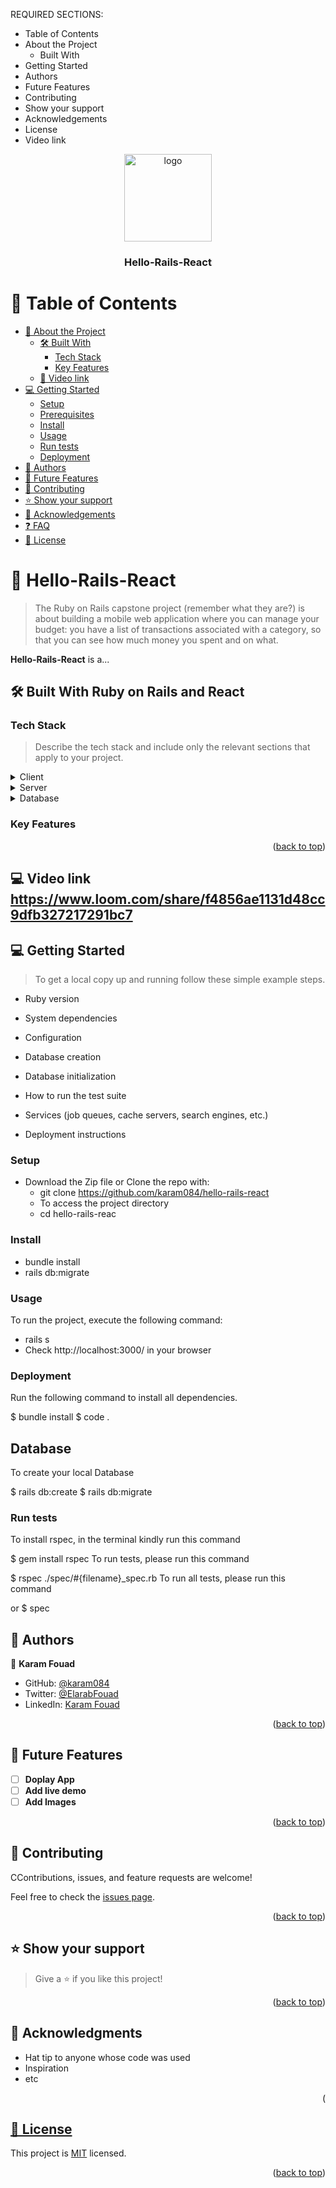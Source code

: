 <a name="Hello-Rails-React"></a>

REQUIRED SECTIONS:
- Table of Contents
- About the Project
  - Built With
- Getting Started
- Authors
- Future Features
- Contributing
- Show your support
- Acknowledgements
- License
- Video link


<div align="center">

  <img src="./app/assets/images/recipe_erd_2_members.png" alt="logo" width="140"  height="auto" />
  <br/>

  <h3><b>Hello-Rails-React</b></h3>

</div>

<!-- TABLE OF CONTENTS -->

# 📗 Table of Contents

- [📖 About the Project](#about-project)
  - [🛠 Built With](#built-with)
    - [Tech Stack](#tech-stack)
    - [Key Features](#key-features)
  - [🚀 Video link](#live-demo)
- [💻 Getting Started](#getting-started)
  - [Setup](#setup)
  - [Prerequisites](#prerequisites)
  - [Install](#install)
  - [Usage](#usage)
  - [Run tests](#run-tests)
  - [Deployment](#triangular_flag_on_post-deployment)
- [👥 Authors](#authors)
- [🔭 Future Features](#future-features)
- [🤝 Contributing](#contributing)
- [⭐️ Show your support](#support)
- [🙏 Acknowledgements](#acknowledgements)
- [❓ FAQ](#faq)
- [📝 License](#license)

<!-- PROJECT DESCRIPTION -->

# 📖 Hello-Rails-React <a name="about-project"></a>

> The Ruby on Rails capstone project (remember what they are?) is about building a mobile web application where you can manage your budget: you have a list of transactions associated with a category, so that you can see how much money you spent and on what.

**Hello-Rails-React** is a...

## 🛠 Built With <a name="built-with">Ruby on Rails and React</a>

### Tech Stack <a name="tech-stack"></a>

> Describe the tech stack and include only the relevant sections that apply to your project.

<details>
  <summary>Client</summary>
  <ul>
    <li><a href="https://guides.rubyonrails.org/">Ruby on Rails</a></li>
  </ul>
</details>

<details>
  <summary>Server</summary>
  <ul>
    <li><a href="http://localhost:3000/">Local host</a></li>
  </ul>
</details>

<details>
<summary>Database</summary>
  <ul>
    <li><a href="https://www.postgresql.org/">PostgreSQL</a></li>
  </ul>
</details>

<!-- Features -->

### Key Features <a name="key-features"></a>

<p align="right">(<a href="#readme-top">back to top</a>)</p>

<!-- GETTING STARTED -->

## 💻 Video link <a name="live-demo">https://www.loom.com/share/f4856ae1131d48cc9dfb327217291bc7</a>

## 💻 Getting Started <a name="getting-started"></a>

> To get a local copy up and running follow these simple example steps.

* Ruby version

* System dependencies

* Configuration

* Database creation

* Database initialization

* How to run the test suite

* Services (job queues, cache servers, search engines, etc.)

* Deployment instructions

### Setup

- Download the Zip file or Clone the repo with:
   - git clone https://github.com/karam084/hello-rails-react
   - To access the project directory
   - cd hello-rails-reac

### Install

 - bundle install
 - rails db:migrate

### Usage

To run the project, execute the following command:

- rails s 
- Check http://localhost:3000/ in your browser

### Deployment

Run the following command to install all dependencies.

$ bundle install
$ code .

## Database
To create your local Database

$ rails db:create
$ rails db:migrate

### Run tests
To install rspec, in the terminal kindly run this command

$ gem install rspec
To run tests, please run this command

$ rspec ./spec/#{filename}_spec.rb 
To run all tests, please run this command

or $ spec  

<!-- AUTHORS -->

## 👥 Authors <a name="authors"></a>


👤 **Karam Fouad**
- GitHub: [@karam084](https://github.com/karam084)
- Twitter: [@ElarabFouad](https://twitter.com/ElarabFouad)
- LinkedIn: [Karam Fouad](https://www.linkedin.com/in/karam-fouad-179830214/)

<p align="right">(<a href="#readme-top">back to top</a>)</p>

<!-- FUTURE FEATURES -->

## 🔭 Future Features <a name="future-features"></a>

- [ ] **Doplay App**
- [ ] **Add live demo**
- [ ] **Add Images**

<p align="right">(<a href="#readme-top">back to top</a>)</p>

<!-- CONTRIBUTING -->

## 🤝 Contributing <a name="contributing"></a>

CContributions, issues, and feature requests are welcome!

Feel free to check the [issues page](https://github.com/karam084/hello-rails-react/issues).

<p align="right">(<a href="#readme-top">back to top</a>)</p>

<!-- SUPPORT -->

## ⭐️ Show your support <a name="support"></a>

> Give a ⭐️ if you like this project!

<p align="right">(<a href="#readme-top">back to top</a>)</p>

<!-- ACKNOWLEDGEMENTS -->

## 🙏 Acknowledgments <a name="acknowledgements"></a>

- Hat tip to anyone whose code was used
- Inspiration
- etc

<p align="right">(<a href="#readme-top">

<!-- LICENSE -->

## 📝 License <a name="license"></a>

This project is [MIT](./LICENSE) licensed.

<p align="right">(<a href="#readme-top">back to top</a>)</p>